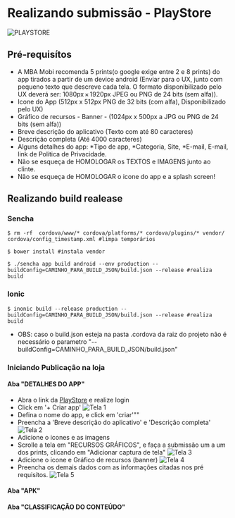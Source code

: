 # Realizando submissão - PlayStore
![PLAYSTORE](/img/playstore.png)

## Pré-requisítos

- A MBA Mobi recomenda 5 prints(o google exige entre 2 e 8 prints) do app tirados a partir de um device android (Enviar para o UX, junto com pequeno texto que descreve cada tela. O formato disponibilizado pelo UX deverá ser: 1080px × 1920px JPEG ou PNG de 24 bits (sem alfa)).
- Icone do App (512px x 512px PNG de 32 bits (com alfa), Disponibilizado pelo UX)
- Gráfico de recursos - Banner - (1024px x 500px a JPG ou PNG de 24 bits (sem alfa))
- Breve descrição do aplicativo (Texto com até 80 caracteres)
- Descrição completa (Até 4000 caracteres)
- Alguns detalhes do app: *Tipo de app, *Categoria, Site, *E-mail, E-mail, link de Política de Privacidade.
- Não se esqueça de HOMOLOGAR os TEXTOS e IMAGENS junto ao clinte.
- Não se esqueça de HOMOLOGAR o icone do app e a splash screen!

## Realizando build realease
### Sencha

`$ rm -rf  cordova/www/* cordova/platforms/* cordova/plugins/* vendor/ cordova/config_timestamp.xml #limpa temporários`

`$ bower install #instala vendor`

`$ ./sencha app build android --env production --buildConfig=CAMINHO_PARA_BUILD_JSON/build.json --release #realiza build`

### Ionic

`$ inonic build --release production --buildConfig=CAMINHO_PARA_BUILD_JSON/build.json --release #realiza build`
* OBS: caso o build.json esteja na pasta .cordova da raiz do projeto não é necessário o parametro "--buildConfig=CAMINHO_PARA_BUILD_JSON/build.json"

### Iniciando Publicação na loja

#### Aba "DETALHES DO APP"
- Abra o link da [PlayStore](https://play.google.com/apps/publish/signup/) e realize login
- Click em '+ Criar app'
![Tela 1](/img/tela1.png)
- Defina o nome do app, e click em 'criar'""
- Preencha a 'Breve descrição do aplicativo' e 'Descrição completa'
![Tela 2](/img/tela2.png)
- Adicione o icones e as imagens
- Scrolle a tela em "RECURSOS GRÁFICOS", e faça a submissão um a um dos prints, clicando em "Adicionar captura de tela"
![Tela 3](/img/tela3.png)
- Adicione o icone e Gráfico de recursos (banner)
![Tela 4](/img/tela4.png)
- Preencha os demais dados com as informações citadas nos pré requisítos.
![Tela 5](/img/tela5.png)

#### Aba "APK"


#### Aba "CLASSIFICAÇÃO DO CONTEÚDO"
